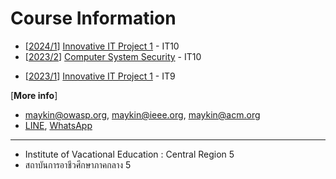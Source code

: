 # Course Information

+ [[2024/1](2024-1)] [Innovative IT Project 1](2024-1) - IT10
+ [[2023/2](2023-2)] [Computer System Security](2023-2) - IT10
* [[2023/1](2023-1)] [Innovative IT Project 1](2023-1) - IT9

[**More info**] 
* [maykin@owasp.org](mailto:maykin@owasp.org), [maykin@ieee.org](mailto:maykin@ieee.org), [maykin@acm.org](mailto:maykin@acm.org)
* [LINE](https://line.me/R/ti/p/@maykin), [WhatsApp](https://api.whatsapp.com/send?phone=66832725900)

---

* Institute of Vacational Education : Central Region 5
* สถาบันการอาชีวศึกษาภาคกลาง 5